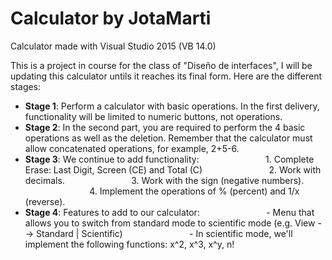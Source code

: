 # Calculator by JotaMarti
Calculator made with Visual Studio 2015 (VB 14.0)

This is a project in course for the class of "Diseño de interfaces", I will be updating this calculator untils it reaches its final form. Here are the different stages:

- **Stage 1**: Perform a calculator with basic operations. In the first delivery, functionality will be limited to numeric buttons, not operations.
- **Stage 2**: In the second part, you are required to perform the 4 basic operations as well as the deletion. Remember that the calculator must allow concatenated operations, for example, 2+5-6.
- **Stage 3**: We continue to add functionality:
&nbsp;&nbsp;&nbsp;&nbsp;&nbsp;&nbsp;&nbsp;&nbsp;&nbsp;&nbsp;&nbsp;&nbsp;&nbsp;&nbsp;&nbsp;&nbsp;&nbsp;&nbsp;&nbsp;&nbsp;&nbsp;&nbsp;&nbsp;&nbsp;&nbsp;&nbsp;1. Complete Erase: Last Digit, Screen (CE) and Total (C)
&nbsp;&nbsp;&nbsp;&nbsp;&nbsp;&nbsp;&nbsp;&nbsp;&nbsp;&nbsp;&nbsp;&nbsp;&nbsp;&nbsp;&nbsp;&nbsp;&nbsp;&nbsp;&nbsp;&nbsp;&nbsp;&nbsp;&nbsp;&nbsp;&nbsp;&nbsp;2. Work with decimals.
&nbsp;&nbsp;&nbsp;&nbsp;&nbsp;&nbsp;&nbsp;&nbsp;&nbsp;&nbsp;&nbsp;&nbsp;&nbsp;&nbsp;&nbsp;&nbsp;&nbsp;&nbsp;&nbsp;&nbsp;&nbsp;&nbsp;&nbsp;&nbsp;&nbsp;&nbsp;3. Work with the sign (negative numbers).
&nbsp;&nbsp;&nbsp;&nbsp;&nbsp;&nbsp;&nbsp;&nbsp;&nbsp;&nbsp;&nbsp;&nbsp;&nbsp;&nbsp;&nbsp;&nbsp;&nbsp;&nbsp;&nbsp;&nbsp;&nbsp;&nbsp;&nbsp;&nbsp;&nbsp;&nbsp;4. Implement the operations of % (percent) and 1/x (reverse).
- **Stage 4**: Features to add to our calculator:
&nbsp;&nbsp;&nbsp;&nbsp;&nbsp;&nbsp;&nbsp;&nbsp;&nbsp;&nbsp;&nbsp;&nbsp;&nbsp;&nbsp;&nbsp;&nbsp;&nbsp;&nbsp;&nbsp;&nbsp;&nbsp;&nbsp;&nbsp;&nbsp;&nbsp;&nbsp;- Menu that allows you to switch from standard mode to scientific mode (e.g. View --> Standard | Scientific)
&nbsp;&nbsp;&nbsp;&nbsp;&nbsp;&nbsp;&nbsp;&nbsp;&nbsp;&nbsp;&nbsp;&nbsp;&nbsp;&nbsp;&nbsp;&nbsp;&nbsp;&nbsp;&nbsp;&nbsp;&nbsp;&nbsp;&nbsp;&nbsp;&nbsp;&nbsp;- In scientific mode, we'll implement the following functions: x^2, x^3, x^y, n!
